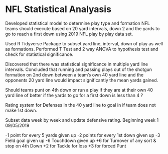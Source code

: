 # NFL Statistical Analyasis 


Developed statistical model to determine play type and formation NFL teams should execute based on 20 yard intervals, down 2 and the yards to go to reach a first down using 2019 NFL play by play data set. 

Used R Tidyverse Package to subset yard line, interval, down of play as well as formations. Performed T Test and 2 way ANOVA to hypothesis test and check for statistical significance. 

Discovered that there was statistical significance in multiple yard line intervals. Concluded that running and passing plays out of the shotgun formation on 2nd down between a team’s own 40 yard line and the opponents 20 yard line would impact significantly the mean yards gained.

Should teams punt on 4th down or run a play if they are at their own 40 yard line of better if the yards to go for a first down is less than 4 ?

Rating system for Defenses in the 40 yard line to goal in if team does not make 1st down. 

Subset data week by week and update defensive rating. Beginning week 1 09/05/2019

-1 point for every 5 yards given up 
-2 points for every 1st down given up
-3 Field goal given up
-6 Touchdown given up
+6 for Turnover of any sort & stop on 4th Down
+2 for Tackle for loss
+3 for forced Punt


